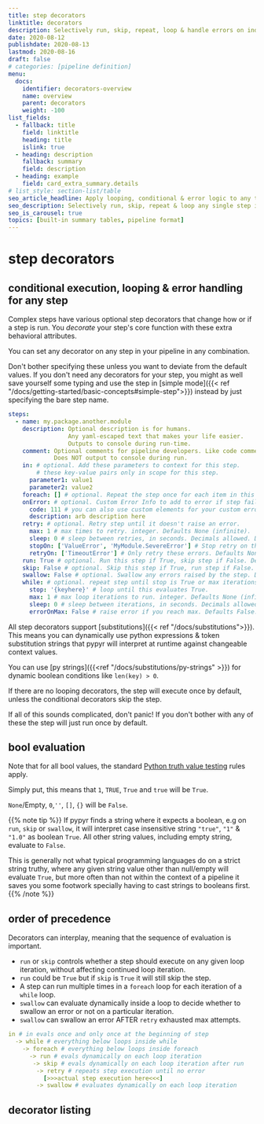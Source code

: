 ```yaml
---
title: step decorators
linktitle: decorators
description: Selectively run, skip, repeat, loop & handle errors on individual steps.
date: 2020-08-12
publishdate: 2020-08-13
lastmod: 2020-08-16
draft: false
# categories: [pipeline definition]
menu:
  docs:
    identifier: decorators-overview
    name: overview
    parent: decorators
    weight: -100
list_fields:
  - fallback: title
    field: linktitle
    heading: title
    islink: true
  - heading: description
    fallback: summary
    field: description
  - heading: example
    field: card_extra_summary.details
# list_style: section-list/table
seo_article_headline: Apply looping, conditional & error logic to any task-runner step.
seo_description: Selectively run, skip, repeat & loop any single step in pipeline. Handle errors & automatic retries. 
seo_is_carousel: true
topics: [built-in summary tables, pipeline format]
---
```

# step decorators
## conditional execution, looping & error handling for any step
Complex steps have various optional step decorators that change how or
if a step is run. You _decorate_ your step's core function with these extra
behavioral attributes.

You can set any decorator on any step in your pipeline in any combination.

Don't bother specifying these unless you want to deviate from the default 
values. If you don't need any decorators for your step, you might as well save
yourself some typing and use the step in 
[simple mode]({{< ref "/docs/getting-started/basic-concepts#simple-step">}}) 
instead by just specifying the bare step name.

```yaml
steps:
  - name: my.package.another.module
    description: Optional description is for humans.
                 Any yaml-escaped text that makes your life easier.
                 Outputs to console during run-time.
    comment: Optional comments for pipeline developers. Like code comments.
             Does NOT output to console during run.
    in: # optional. Add these parameters to context for this step.
        # these key-value pairs only in scope for this step.
      parameter1: value1
      parameter2: value2
    foreach: [] # optional. Repeat the step once for each item in this list.
    onError: # optional. Custom Error Info to add to error if step fails.
      code: 111 # you can also use custom elements for your custom error.
      description: arb description here
    retry: # optional. Retry step until it doesn't raise an error.
      max: 1 # max times to retry. integer. Defaults None (infinite).
      sleep: 0 # sleep between retries, in seconds. Decimals allowed. Defaults 0.
      stopOn: ['ValueError', 'MyModule.SevereError'] # Stop retry on these errors. Defaults None (retry all).
      retryOn: ['TimeoutError'] # Only retry these errors. Defaults None (retry all).
    run: True # optional. Run this step if True, skip step if False. Defaults to True if not specified.
    skip: False # optional. Skip this step if True, run step if False. Defaults to False if not specified.
    swallow: False # optional. Swallow any errors raised by the step. Defaults to False if not specified.
    while: # optional. repeat step until stop is True or max iterations reached.
      stop: '{keyhere}' # loop until this evaluates True.
      max: 1 # max loop iterations to run. integer. Defaults None (infinite).
      sleep: 0 # sleep between iterations, in seconds. Decimals allowed. Defaults 0.
      errorOnMax: False # raise error if you reach max. Defaults False.
```

All step decorators support [substitutions]({{< ref "/docs/substitutions">}}).
This means you can dynamically use python expressions & token substitution 
strings that pypyr will interpret at runtime against changeable context values.

You can use [py strings]({{<ref "/docs/substitutions/py-strings" >}}) for 
dynamic boolean conditions like `len(key) > 0`.

If there are no looping decorators, the step will execute once by default, 
unless the conditional decorators skip the step.

If all of this sounds complicated, don't panic! If you don't bother
with any of these the step will just run once by default.

## bool evaluation
Note that for all bool values, the standard 
[Python truth value testing](https://docs.python.org/3/library/stdtypes.html#truth-value-testing)
rules apply.

Simply put, this means that `1`, `TRUE`, `True` and `true` will be `True`.

`None`/Empty, `0`,`''`, `[]`, `{}` will be `False`.

{{% note tip %}}
If pypyr finds a string where it expects a boolean, e.g on `run`, `skip` or 
`swallow`, it will interpret case insensitive string `"true"`, `"1"` & `"1.0"` 
as boolean `True`. All other string values, including empty string, evaluate to 
`False`.

This is generally not what typical programming languages do on a strict string
truthy, where any given string value other than null/empty will evaluate 
`True`, but more often than not within the context of a pipeline it saves you 
some footwork specially having to cast strings to booleans first.
{{% /note %}}

## order of precedence
Decorators can interplay, meaning that the sequence of evaluation is
important.

- `run` or `skip` controls whether a step should execute on any given loop 
  iteration, without affecting continued loop iteration.
- `run` could be `True` but if `skip` is `True` it will still skip the step.
- A step can run multiple times in a `foreach` loop for each iteration of a 
  `while` loop.
- `swallow` can evaluate dynamically inside a loop to decide whether
  to swallow an error or not on a particular iteration.
- `swallow` can swallow an error AFTER `retry` exhausted max attempts.

```yaml
in # in evals once and only once at the beginning of step
  -> while # everything below loops inside while
    -> foreach # everything below loops inside foreach
      -> run # evals dynamically on each loop iteration
       -> skip # evals dynamically on each loop iteration after run
        -> retry # repeats step execution until no error
          [>>>actual step execution here<<<]
        -> swallow # evaluates dynamically on each loop iteration
```

## decorator listing